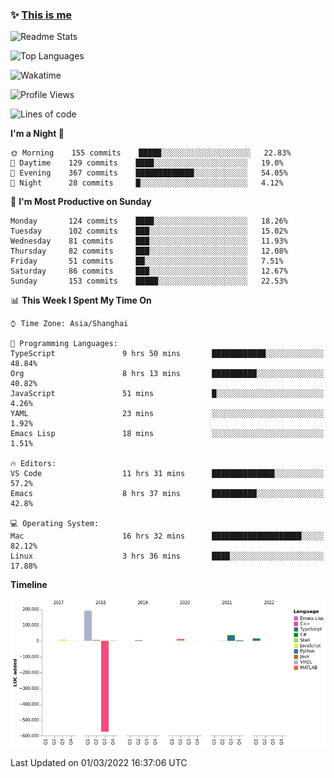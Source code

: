 <!--

**icyzeroice/icyzeroice** is a ✨ _special_ ✨ repository because its `README.md` (this file) appears on your GitHub profile.

Here are some ideas to get you started:

- 🔭 I’m currently working on ...
- 🌱 I’m currently learning ...
- 👯 I’m looking to collaborate on ...
- 🤔 I’m looking for help with ...
- 💬 Ask me about ...
- 📫 How to reach me: ...
- 😄 Pronouns: ...
- ⚡ Fun fact: ...

-->

### ✨ [This is me](https://shakugan.fandom.com/wiki/Serment)

![Readme Stats](https://github-readme-stats.vercel.app/api?username=icyzeroice)

![Top Languages](https://github-readme-stats.vercel.app/api/top-langs/?username=icyzeroice&exclude_repo=scutie2015-digimon&layout=compact&langs_count=5)

![Wakatime](https://github-readme-stats.vercel.app/api/wakatime?username=icyzeroice)

<!--START_SECTION:waka-->
![Profile Views](http://img.shields.io/badge/Profile%20Views-2-blue)

![Lines of code](https://img.shields.io/badge/From%20Hello%20World%20I%27ve%20Written--295%20Thousand%20lines%20of%20code-blue)

**I'm a Night 🦉** 

```text
🌞 Morning    155 commits    █████░░░░░░░░░░░░░░░░░░░░   22.83% 
🌆 Daytime    129 commits    ████░░░░░░░░░░░░░░░░░░░░░   19.0% 
🌃 Evening    367 commits    █████████████░░░░░░░░░░░░   54.05% 
🌙 Night      28 commits     █░░░░░░░░░░░░░░░░░░░░░░░░   4.12%

```
📅 **I'm Most Productive on Sunday** 

```text
Monday       124 commits    ████░░░░░░░░░░░░░░░░░░░░░   18.26% 
Tuesday      102 commits    ███░░░░░░░░░░░░░░░░░░░░░░   15.02% 
Wednesday    81 commits     ███░░░░░░░░░░░░░░░░░░░░░░   11.93% 
Thursday     82 commits     ███░░░░░░░░░░░░░░░░░░░░░░   12.08% 
Friday       51 commits     ██░░░░░░░░░░░░░░░░░░░░░░░   7.51% 
Saturday     86 commits     ███░░░░░░░░░░░░░░░░░░░░░░   12.67% 
Sunday       153 commits    █████░░░░░░░░░░░░░░░░░░░░   22.53%

```


📊 **This Week I Spent My Time On** 

```text
⌚︎ Time Zone: Asia/Shanghai

💬 Programming Languages: 
TypeScript               9 hrs 50 mins       ████████████░░░░░░░░░░░░░   48.84% 
Org                      8 hrs 13 mins       ██████████░░░░░░░░░░░░░░░   40.82% 
JavaScript               51 mins             █░░░░░░░░░░░░░░░░░░░░░░░░   4.26% 
YAML                     23 mins             ░░░░░░░░░░░░░░░░░░░░░░░░░   1.92% 
Emacs Lisp               18 mins             ░░░░░░░░░░░░░░░░░░░░░░░░░   1.51%

🔥 Editors: 
VS Code                  11 hrs 31 mins      ██████████████░░░░░░░░░░░   57.2% 
Emacs                    8 hrs 37 mins       ██████████░░░░░░░░░░░░░░░   42.8%

💻 Operating System: 
Mac                      16 hrs 32 mins      ████████████████████░░░░░   82.12% 
Linux                    3 hrs 36 mins       ████░░░░░░░░░░░░░░░░░░░░░   17.88%

```

**Timeline**

![Chart not found](https://raw.githubusercontent.com/icyzeroice/icyzeroice/main/charts/bar_graph.png) 


 Last Updated on 01/03/2022 16:37:06 UTC
<!--END_SECTION:waka-->

<!--

### Related
- https://github.com/abhisheknaiidu/awesome-github-profile-readme
- https://github.com/coderjojo/creative-profile-readme
- https://github.com/elangosundar/awesome-README-templates
- https://github.com/durgeshsamariya/awesome-github-profile-readme-templates
- https://github.com/anmol098/waka-readme-stats

-->
